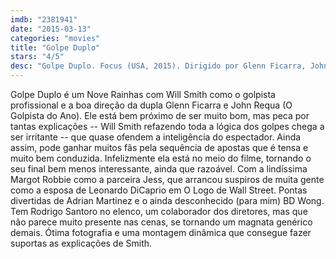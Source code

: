 ```yaml
---
imdb: "2381941"
date: "2015-03-13"
categories: "movies"
title: "Golpe Duplo"
stars: "4/5"
desc: "Golpe Duplo. Focus (USA, 2015). Dirigido por Glenn Ficarra, John Requa. Escrito por Glenn Ficarra, John Requa. Com Will Smith, Margot Robbie, Adrian Martinez, Gerald McRaney, Rodrigo Santoro, BD Wong, Brennan Brown, Robert Taylor, Dotan Bonen."
---
```

Golpe Duplo é um Nove Rainhas com Will Smith como o golpista profissional e a boa direção da dupla Glenn Ficarra e John Requa (O Golpista do Ano). Ele está bem próximo de ser muito bom, mas peca por tantas explicações -- Will Smith refazendo toda a lógica dos golpes chega a ser irritante -- que quase ofendem a inteligência do espectador. Ainda assim, pode ganhar muitos fãs pela sequência de apostas que é tensa e muito bem conduzida. Infelizmente ela está no meio do filme, tornando o seu final bem menos interessante, ainda que razoável. Com a lindíssima Margot Robbie como a parceira Jess, que arrancou suspiros de muita gente como a esposa de Leonardo DiCaprio em O Logo de Wall Street. Pontas divertidas de Adrian Martinez e o ainda desconhecido (para mim) BD Wong. Tem Rodrigo Santoro no elenco, um colaborador dos diretores, mas que não parece muito presente nas cenas, se tornando um magnata genérico demais. Ótima fotografia e uma montagem dinâmica que consegue fazer suportas as explicações de Smith.
